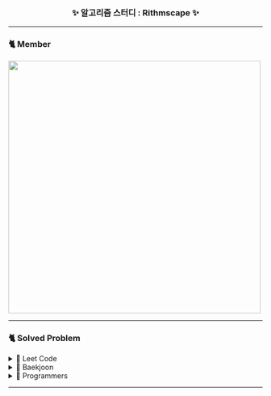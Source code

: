 <h3 align="center"> ✨ 알고리즘 스터디 : Rithmscape  ✨ </h3>

***

### 🐈 Member

<img width="500px;" src="https://user-images.githubusercontent.com/107696895/207762523-06976311-31e1-4b17-88b0-cd9af07a8ec6.png" />

***

### 🐈 Solved Problem
<details>
<summary>📌 Leet Code</summary>
<p>

- [Easy](https://github.com/Rithmscape/Algorithm_Bhinney/tree/main/LeetCode/Easy)
- [Medium](https://github.com/Rithmscape/Algorithm_Bhinney/tree/main/LeetCode/Medium)
- [Hard](https://github.com/Rithmscape/Algorithm_Bhinney/tree/main/LeetCode/Hard)

</p>
</details>

<details>
<summary>📌 Baekjoon</summary>
<p>

- [Bronze](https://github.com/Rithmscape/Algorithm_Bhinney/tree/main/%EB%B0%B1%EC%A4%80/Bronze)
- [Silver](https://github.com/Rithmscape/Algorithm_Bhinney/tree/main/%EB%B0%B1%EC%A4%80/Silver)
- [Gold](https://github.com/Rithmscape/Algorithm_Bhinney/tree/main/%EB%B0%B1%EC%A4%80/Gold)

</p>
</details>

<details>
<summary>📌 Programmers</summary>
<p>

- [Lv 1](https://github.com/Rithmscape/Algorithm_Bhinney/tree/main/%ED%94%84%EB%A1%9C%EA%B7%B8%EB%9E%98%EB%A8%B8%EC%8A%A4/lv1)
- [Lv 2](https://github.com/Rithmscape/Algorithm_Bhinney/tree/main/%ED%94%84%EB%A1%9C%EA%B7%B8%EB%9E%98%EB%A8%B8%EC%8A%A4/lv2)
- [Lv 3](https://github.com/Rithmscape/Algorithm_Bhinney/tree/main/%ED%94%84%EB%A1%9C%EA%B7%B8%EB%9E%98%EB%A8%B8%EC%8A%A4/lv3)
- [Lv 4](https://github.com/Rithmscape/Algorithm_Bhinney/tree/main/%ED%94%84%EB%A1%9C%EA%B7%B8%EB%9E%98%EB%A8%B8%EC%8A%A4/lv4)
- [Unrated](https://github.com/Rithmscape/Algorithm_Bhinney/tree/main/%ED%94%84%EB%A1%9C%EA%B7%B8%EB%9E%98%EB%A8%B8%EC%8A%A4/unrated)

</p>
</details>

***

